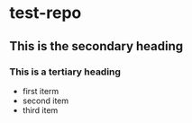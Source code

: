 # test-repo
## This is the secondary heading
### This is a tertiary heading

* first iterm
* second item
* third item
